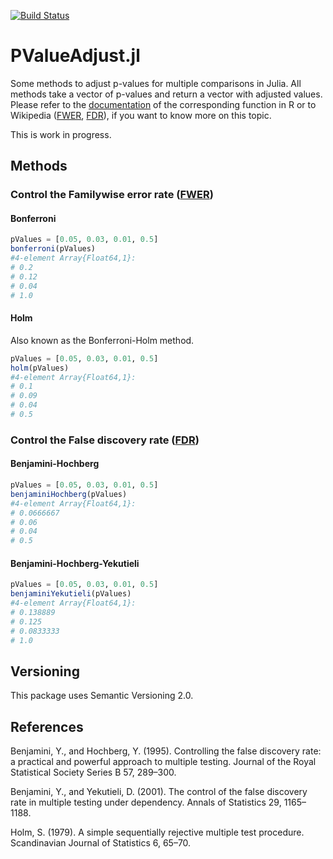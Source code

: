 [![Build Status](https://travis-ci.org/dirkschumacher/PValueAdjust.jl.svg?branch=master)](https://travis-ci.org/dirkschumacher/PValueAdjust.jl)
# PValueAdjust.jl
Some methods to adjust p-values for multiple comparisons in Julia. All methods take a vector of p-values and return a vector with adjusted values. Please refer to the [documentation](http://stat.ethz.ch/R-manual/R-patched/library/stats/html/p.adjust.html) of the corresponding function in R or to Wikipedia ([FWER](http://en.wikipedia.org/wiki/Familywise_error_rate), [FDR](http://en.wikipedia.org/wiki/False_discovery_rate)), if you want to know more on this topic.

This is work in progress.

## Methods
### Control the Familywise error rate ([FWER](http://en.wikipedia.org/wiki/Familywise_error_rate))
#### Bonferroni
```jl
pValues = [0.05, 0.03, 0.01, 0.5]
bonferroni(pValues)
#4-element Array{Float64,1}:
# 0.2 
# 0.12
# 0.04
# 1.0
```

#### Holm
Also known as the Bonferroni-Holm method.
```jl
pValues = [0.05, 0.03, 0.01, 0.5]
holm(pValues)
#4-element Array{Float64,1}:
# 0.1 
# 0.09
# 0.04
# 0.5
```

### Control the False discovery rate ([FDR](http://en.wikipedia.org/wiki/False_discovery_rate))
#### Benjamini-Hochberg
```jl
pValues = [0.05, 0.03, 0.01, 0.5]
benjaminiHochberg(pValues)
#4-element Array{Float64,1}:
# 0.0666667
# 0.06     
# 0.04     
# 0.5
```
#### Benjamini-Hochberg-Yekutieli
```jl
pValues = [0.05, 0.03, 0.01, 0.5]
benjaminiYekutieli(pValues)
#4-element Array{Float64,1}:
# 0.138889 
# 0.125    
# 0.0833333
# 1.0
```

## Versioning
This package uses Semantic Versioning 2.0.

## References
Benjamini, Y., and Hochberg, Y. (1995). Controlling the false discovery rate: a practical and powerful approach to multiple testing. Journal of the Royal Statistical Society Series B 57, 289–300.

Benjamini, Y., and Yekutieli, D. (2001). The control of the false discovery rate in multiple testing under dependency. Annals of Statistics 29, 1165–1188. 

Holm, S. (1979). A simple sequentially rejective multiple test procedure. Scandinavian Journal of Statistics 6, 65–70. 
